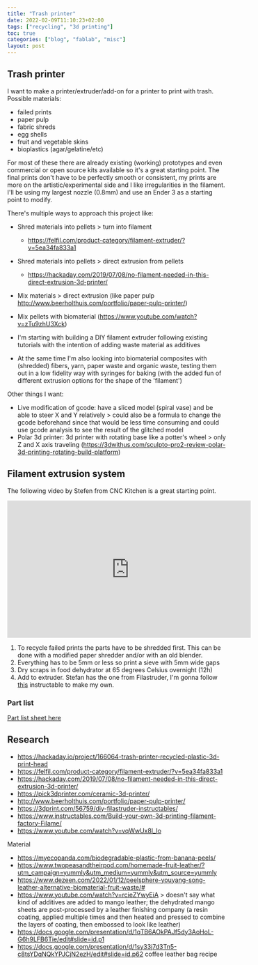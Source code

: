```yaml
---
title: "Trash printer"
date: 2022-02-09T11:10:23+02:00
tags: ["recycling", "3d printing"]
toc: true
categories: ["blog", "fablab", "misc"]
layout: post
---
```


## Trash printer
I want to make a printer/extruder/add-on for a printer to print with trash. Possible materials:

- failed prints
- paper pulp
- fabric shreds
- egg shells
- fruit and vegetable skins
- bioplastics (agar/gelatine/etc)

For most of these there are already existing (working) prototypes and even commercial or open source kits available so it's a great starting point. The final prints don't have to be perfectly smooth or consistent, my prints are more on the artistic/experimental side and I like irregularities in the filament. I'll be using my largest nozzle (0.8mm) and use an Ender 3 as a starting point to modify. 

There's multiple ways to approach this project like:
- Shred materials into pellets > turn into filament
    - <https://felfil.com/product-category/filament-extruder/?v=5ea34fa833a1>
- Shred materials into pellets > direct extrusion from pellets 
    - <https://hackaday.com/2019/07/08/no-filament-needed-in-this-direct-extrusion-3d-printer/>
- Mix materials > direct extrusion (like paper pulp <http://www.beerholthuis.com/portfolio/paper-pulp-printer/>)
- Mix pellets with biomaterial (<https://www.youtube.com/watch?v=zTu9zhU3Xck>)

- I'm starting with building a DIY filament extruder following existing tutorials with the intention of adding waste material as additives
- At the same time I'm also looking into biomaterial composites with (shredded) fibers, yarn, paper waste and organic waste, testing them out in a low fidelity way with syringes for baking (with the added fun of different extrusion options for the shape of the 'filament')

Other things I want:
- Live modification of gcode: have a sliced model (spiral vase) and be able to steer X and Y relatively > could also be a formula to change the gcode beforehand since that would be less time consuming and could use gcode analysis to see the result of the glitched model 
- Polar 3d printer: 3d printer with rotating base like a potter's wheel > only Z and X axis traveling (<https://3dwithus.com/sculpto-pro2-review-polar-3d-printing-rotating-build-platform>)

## Filament extrusion system
The following video by Stefen from CNC Kitchen is a great starting point. 

<div class="videowrapper">
<iframe width="560" height="315" src="https://www.youtube.com/embed/vqWwUx8l_Io" title="YouTube video player" frameborder="0" allow="accelerometer; autoplay; clipboard-write; encrypted-media; gyroscope; picture-in-picture" allowfullscreen></iframe>
</div>

1. To recycle failed prints the parts have to be shredded first. This can be done with a modified paper shredder and/or with an old blender. 
2. Everything has to be 5mm or less so print a sieve with 5mm wide gaps 
3. Dry scraps in food dehydrator at 65 degrees Celsius overnight (12h)
4. Add to extruder. Stefan has the one from Filastruder, I'm gonna follow [this](https://www.instructables.com/Build-your-own-3d-printing-filament-factory-Filame/) instructable to make my own.

### Part list
[Part list sheet here](https://docs.google.com/spreadsheets/d/1evUu-KJix08Q3Fw6RZKEzsngX7D_MVkiGCMUfk6E4gY/edit?usp=sharing)


## Research
- <https://hackaday.io/project/166064-trash-printer-recycled-plastic-3d-print-head>
- <https://felfil.com/product-category/filament-extruder/?v=5ea34fa833a1>
- <https://hackaday.com/2019/07/08/no-filament-needed-in-this-direct-extrusion-3d-printer/>
- <https://pick3dprinter.com/ceramic-3d-printer/>
- <http://www.beerholthuis.com/portfolio/paper-pulp-printer/>
- <https://3dprint.com/56759/diy-filastruder-instructables/>
- <https://www.instructables.com/Build-your-own-3d-printing-filament-factory-Filame/>
- <https://www.youtube.com/watch?v=vqWwUx8l_Io>

Material
- <https://myecopanda.com/biodegradable-plastic-from-banana-peels/>
- <https://www.twopeasandtheirpod.com/homemade-fruit-leather/?utm_campaign=yummly&utm_medium=yummly&utm_source=yummly>
- <https://www.dezeen.com/2022/01/12/peelsphere-youyang-song-leather-alternative-biomaterial-fruit-waste/#>
- <https://www.youtube.com/watch?v=rcieZYwyEiA> > doesn't say what kind of additives are added to mango leather; the dehydrated mango sheets are post-processed by a leather finishing company (a resin coating, applied multiple times and then heated and pressed to combine the layers of coating, then embossed to look like leather)
- <https://docs.google.com/presentation/d/1qTB6AOkPAJf5dy3AoHoL-G6h9LFB6Tie/edit#slide=id.p1>
- <https://docs.google.com/presentation/d/1sy33j7d3Tn5-c8tsYDqNQkYPJCjN2ezH/edit#slide=id.p62> coffee leather bag recipe